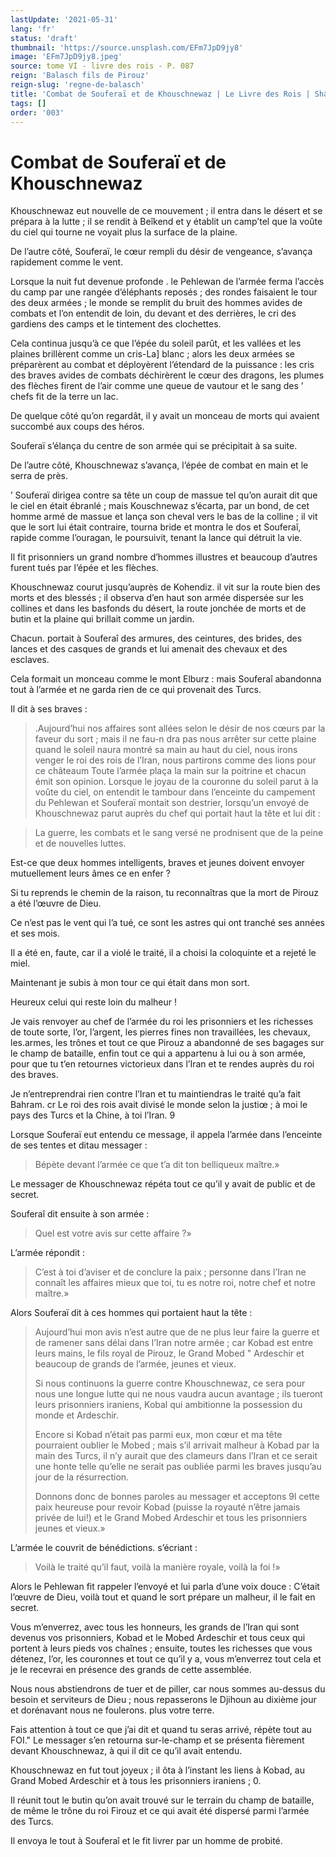 ```yaml
---
lastUpdate: '2021-05-31'
lang: 'fr'
status: 'draft'
thumbnail: 'https://source.unsplash.com/EFm7JpD9jy8'
image: 'EFm7JpD9jy8.jpeg'
source: tome VI - livre des rois - P. 087
reign: 'Balasch fils de Pirouz'
reign-slug: 'regne-de-balasch'
title: 'Combat de Souferaï et de Khouschnewaz | Le Livre des Rois | Shâhnâmeh'
tags: []
order: '003'
---
```


<!-- LTeX: language=fr -->

# Combat de Souferaï et de Khouschnewaz

Khouschnewaz eut nouvelle de ce mouvement ; il entra dans le désert et se prépara à la lutte ; il se rendit à Beîkend et y établit un camp’tel que la voûte du ciel qui tourne ne voyait plus la surface de la plaine.

De l’autre côté, Souferaï, le cœur rempli du désir de vengeance, s’avança rapidement comme le vent.

Lorsque la nuit fut devenue profonde . le Pehlewan de l’armée ferma l’accès du camp par une rangée d’éléphants reposés ; des rondes faisaient le tour des deux armées ; le monde se remplit du bruit des hommes avides de combats et l’on entendit de loin, du devant et des derrières, le cri des gardiens des camps et le tintement des clochettes.

Cela continua jusqu’à ce que l’épée du soleil parût, et les vallées et les plaines brillèrent comme un cris-La] blanc ; alors les deux armées se préparèrent au combat et déployèrent l’étendard de la puissance : les cris des braves avides de combats déchirèrent le cœur des dragons, les plumes des flèches firent de l’air comme une queue de vautour et le sang des ’ chefs fit de la terre un lac.

De quelque côté qu’on regardât, il y avait un monceau de morts qui avaient succombé aux coups des héros.

Souferaï s’élança du centre de son armée qui se précipitait à sa suite.

De l’autre côté, Khouschnewaz s’avança, l’épée de combat en main et le serra de près.

’ Souferaï dirigea contre sa tête un coup de massue tel qu’on aurait dit que le ciel en était ébranlé ; mais Kouschnewaz s’écarta, par un bond, de cet homme armé de massue et lança son cheval vers le bas de la colline ; il vit que le sort lui était contraire, tourna bride et montra le dos et Souferaî, rapide comme l’ouragan, le poursuivit, tenant la lance qui détruit la vie.

Il fit prisonniers un grand nombre d’hommes illustres et beaucoup d’autres furent tués par l’épée et les flèches.

Khouschnewaz courut jusqu’auprès de Kohendiz. il vit sur la route bien des morts et des blessés ; il observa d’en haut son armée dispersée sur les collines et dans les basfonds du désert, la route jonchée de morts et de butin et la plaine qui brillait comme un jardin.

Chacun. portait à Souferaî des armures, des ceintures, des brides, des lances et des casques de grands et lui amenait des chevaux et des esclaves.

Cela formait un monceau comme le mont Elburz : mais Souferaî abandonna tout à l’armée et ne garda rien de ce qui provenait des Turcs.

Il dit à ses braves :

> .Aujourd’hui nos affaires sont allées selon le désir de nos cœurs par la faveur du sort ; mais il ne fau-n dra pas nous arrêter sur cette plaine quand le soleil naura montré sa main au haut du ciel, nous irons venger le roi des rois de l’Iran, nous partirons comme des lions pour ce châteaum Toute l’armée plaça la main sur la poitrine et chacun émit son opinion. 
 Lorsque le joyau de la couronne du soleil parut à la voûte du ciel, on entendit le tambour dans l’enceinte du campement du Pehlewan et Souferaï montait son destrier, lorsqu’un envoyé de Khouschnewaz parut auprès du chef qui portait haut la tête et lui dit :

> La guerre, les combats et le sang versé ne prodnisent que de la peine et de nouvelles luttes.

Est-ce que deux hommes intelligents, braves et jeunes doivent envoyer mutuellement leurs âmes ce en enfer ?

Si tu reprends le chemin de la raison, tu reconnaîtras que la mort de Pirouz a été l’œuvre de Dieu.

Ce n’est pas le vent qui l’a tué, ce sont les astres qui ont tranché ses années et ses mois.

Il a été en, faute, car il a violé le traité, il a choisi la coloquinte et a rejeté le miel.

Maintenant je subis à mon tour ce qui était dans mon sort.

Heureux celui qui reste loin du malheur !

Je vais renvoyer au chef de l’armée du roi les prisonniers et les richesses de toute sorte, l’or, l’argent, les pierres fines non travaillées, les chevaux, les.armes, les trônes et tout ce que Pirouz a abandonné de ses bagages sur le champ de bataille, enfin tout ce qui a appartenu à lui ou à son armée, pour que tu t’en retournes victorieux dans l’Iran et te rendes auprès du roi des braves.

Je n’entreprendrai rien contre l’Iran et tu maintiendras le traité qu’a fait Bahram. cr Le roi des rois avait divisé le monde selon la justiœ ; à moi le pays des Turcs et la Chine, à toi l’Iran.
9

Lorsque Souferaï eut entendu ce message, il appela l’armée dans l’enceinte de ses tentes et ditau messager :

> Bépète devant l’armée ce que t’a dit ton belliqueux maître.»

Le messager de Khouschnewaz répéta tout ce qu’il y avait de public et de secret.

Souferaî dit ensuite à son armée :

> Quel est votre avis sur cette affaire ?»

L’armée répondit :

> C’est à toi d’aviser et de conclure la paix ; personne dans l’Iran ne connaît les affaires mieux que toi, tu es notre roi, notre chef et notre maître.»

Alors Souferaï dit à ces hommes qui portaient haut la tête :

> Aujourd’hui mon avis n’est autre que de ne plus leur faire la guerre et de ramener sans délai dans l’Iran notre armée ; car Kobad est entre leurs mains, le fils royal de Pirouz, le Grand Mobed
" Ardeschir et beaucoup de grands de l’armée, jeunes et vieux.
>
> Si nous continuons la guerre contre Khouschnewaz, ce sera pour nous une longue lutte qui ne nous vaudra aucun avantage ; ils tueront leurs prisonniers iraniens, Kobal qui ambitionne la possession du monde et Ardeschir.
>
> Encore si Kobad n’était pas parmi eux, mon cœur et ma tête pourraient oublier le Mobed ; mais s’il arrivait malheur à Kobad par la main des Turcs, il n’y aurait que des clameurs dans l’Iran et ce serait une honte telle qu’elle ne serait pas oubliée parmi les braves jusqu’au jour de la résurrection.
>
> Donnons donc de bonnes paroles au messager et acceptons 9l cette paix heureuse pour revoir Kobad (puisse la royauté n’être jamais privée de lui!) et le Grand Mobed Ardeschir et tous les prisonniers jeunes et vieux.»

L’armée le couvrit de bénédictions. s’écriant :

> Voilà le traité qu’il faut, voilà la manière royale, voilà la foi !»

Alors le Pehlewan fit rappeler l’envoyé et lui parla d’une voix douce : C’était l’œuvre de Dieu, voilà tout et quand le sort prépare un malheur, il le fait en secret.

Vous m’enverrez, avec tous les honneurs, les grands de l’Iran qui sont devenus vos prisonniers, Kobad et le Mobed Ardeschir et tous ceux qui portent à leurs pieds vos chaînes ; ensuite, toutes les richesses que vous détenez, l’or, les couronnes et tout ce qu’il y a, vous m’enverrez tout cela et je le recevrai en présence des grands de cette assemblée.

Nous nous abstiendrons de tuer et de piller, car nous sommes au-dessus du besoin et serviteurs de Dieu ; nous repasserons le Djihoun au dixième jour et dorénavant nous ne foulerons. plus votre terre.

Fais attention à tout ce que j’ai dit et quand tu seras arrivé, répète tout au FOI."
Le messager s’en retourna sur-le-champ et se présenta fièrement devant Khouschnewaz, à qui il dit ce qu’il avait entendu.

Khouschnewaz en fut tout joyeux ; il ôta à l’instant les liens à Kobad, au Grand Mobed Ardeschir et à tous les prisonniers iraniens ; 0.

Il réunit tout le butin qu’on avait trouvé sur le terrain du champ de bataille, de même le trône du roi Firouz et ce qui avait été dispersé parmi l’armée des Turcs.

Il envoya le tout à Souferaî et le fit livrer par un homme de probité.
